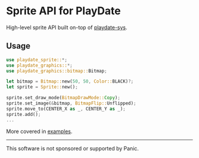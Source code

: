 # Sprite API for PlayDate

High-level sprite API built on-top of [playdate-sys][].


## Usage

```rust
use playdate_sprite::*;
use playdate_graphics::*;
use playdate_graphics::bitmap::Bitmap;

let bitmap = Bitmap::new(50, 50, Color::BLACK)?;
let sprite = Sprite::new();

sprite.set_draw_mode(BitmapDrawMode::Copy);
sprite.set_image(&bitmap, BitmapFlip::Unflipped);
sprite.move_to(CENTER_X as _, CENTER_Y as _);
sprite.add();
...
```

More covered in [examples][gh-examples].

[gh-examples]: https://github.com/boozook/playdate/tree/main/api/sprite/examples
[playdate-sys]: https://crates.io/crates/playdate-sys



- - -

This software is not sponsored or supported by Panic.
